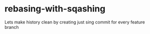 # rebasing-with-sqashing
Lets make history clean by creating just sing commit for every feature branch

